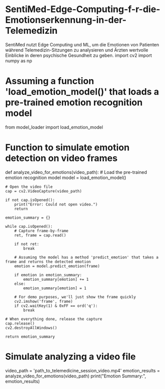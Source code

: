# SentiMed-Edge-Computing-f-r-die-Emotionserkennung-in-der-Telemedizin
SentiMed nutzt Edge Computing und ML, um die Emotionen von Patienten während Telemedizin-Sitzungen zu analysieren und Ärzten wertvolle Einblicke in deren psychische Gesundheit zu geben.
import cv2
import numpy as np
# Assuming a function 'load_emotion_model()' that loads a pre-trained emotion recognition model
from model_loader import load_emotion_model

# Function to simulate emotion detection on video frames
def analyze_video_for_emotions(video_path):
    # Load the pre-trained emotion recognition model
    model = load_emotion_model()
    
    # Open the video file
    cap = cv2.VideoCapture(video_path)
    
    if not cap.isOpened():
        print("Error: Could not open video.")
        return
    
    emotion_summary = {}
    
    while cap.isOpened():
        # Capture frame-by-frame
        ret, frame = cap.read()
        
        if not ret:
            break
        
        # Assuming the model has a method 'predict_emotion' that takes a frame and returns the detected emotion
        emotion = model.predict_emotion(frame)
        
        if emotion in emotion_summary:
            emotion_summary[emotion] += 1
        else:
            emotion_summary[emotion] = 1
        
        # For demo purposes, we'll just show the frame quickly
        cv2.imshow('frame', frame)
        if cv2.waitKey(1) & 0xFF == ord('q'):
            break
    
    # When everything done, release the capture
    cap.release()
    cv2.destroyAllWindows()
    
    return emotion_summary

# Simulate analyzing a video file
video_path = 'path_to_telemedicine_session_video.mp4'
emotion_results = analyze_video_for_emotions(video_path)
print("Emotion Summary:", emotion_results)
